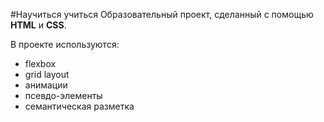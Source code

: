 #Научиться учиться
Образовательный проект, сделанный с помощью **HTML** и **CSS**.

В проекте используются:
* flexbox
* grid layout
* анимации
* псевдо-элементы
* семантическая разметка
